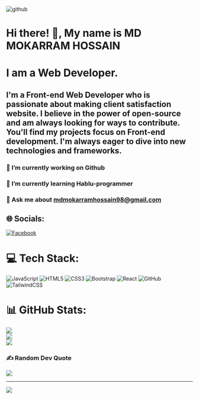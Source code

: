 ![github](https://github.com/user-attachments/assets/d226201f-3851-4ed4-b3f4-52667d7c5222)

# Hi there! 👋, My name is MD MOKARRAM HOSSAIN
# I am a Web Developer.


## I'm a Front-end Web Developer who is passionate about making client satisfaction website. I believe in the power of open-source and am always looking for ways to contribute. You'll find my projects focus on Front-end development. I'm always eager to dive into new technologies and frameworks.


### 🔭 I’m currently working on Github 
### 🌱 I’m currently learning Hablu-programmer 
### 💬 Ask me about mdmokarramhossain98@gmail.com 



## 🌐 Socials:
[![Facebook](https://img.shields.io/badge/Facebook-%231877F2.svg?logo=Facebook&logoColor=white)](https://facebook.com/www.facebook.com/mdmokarram.hossain.58) 

# 💻 Tech Stack:
![JavaScript](https://img.shields.io/badge/javascript-%23323330.svg?style=for-the-badge&logo=javascript&logoColor=%23F7DF1E) ![HTML5](https://img.shields.io/badge/html5-%23E34F26.svg?style=for-the-badge&logo=html5&logoColor=white) ![CSS3](https://img.shields.io/badge/css3-%231572B6.svg?style=for-the-badge&logo=css3&logoColor=white) ![Bootstrap](https://img.shields.io/badge/bootstrap-%238511FA.svg?style=for-the-badge&logo=bootstrap&logoColor=white) ![React](https://img.shields.io/badge/react-%2320232a.svg?style=for-the-badge&logo=react&logoColor=%2361DAFB) ![GitHub](https://img.shields.io/badge/github-%23121011.svg?style=for-the-badge&logo=github&logoColor=white) ![TailwindCSS](https://img.shields.io/badge/tailwindcss-%2338B2AC.svg?style=for-the-badge&logo=tailwind-css&logoColor=white)
# 📊 GitHub Stats:
![](https://github-readme-stats.vercel.app/api?username=mokarram280&theme=radical&hide_border=false&include_all_commits=true&count_private=true)<br/>
![](https://github-readme-streak-stats.herokuapp.com/?user=mokarram280&theme=radical&hide_border=false)<br/>
![](https://github-readme-stats.vercel.app/api/top-langs/?username=mokarram280&theme=radical&hide_border=false&include_all_commits=true&count_private=true&layout=compact)

### ✍️ Random Dev Quote
![](https://quotes-github-readme.vercel.app/api?type=horizontal&theme=radical)

---
[![](https://visitcount.itsvg.in/api?id=mokarram280&icon=0&color=0)](https://visitcount.itsvg.in)

<!-- Proudly created with GPRM ( https://gprm.itsvg.in ) --> 


